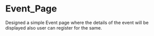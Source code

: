 # Event_Page
Designed a simple Event page where the details of the event will be displayed also user can register for the same.
